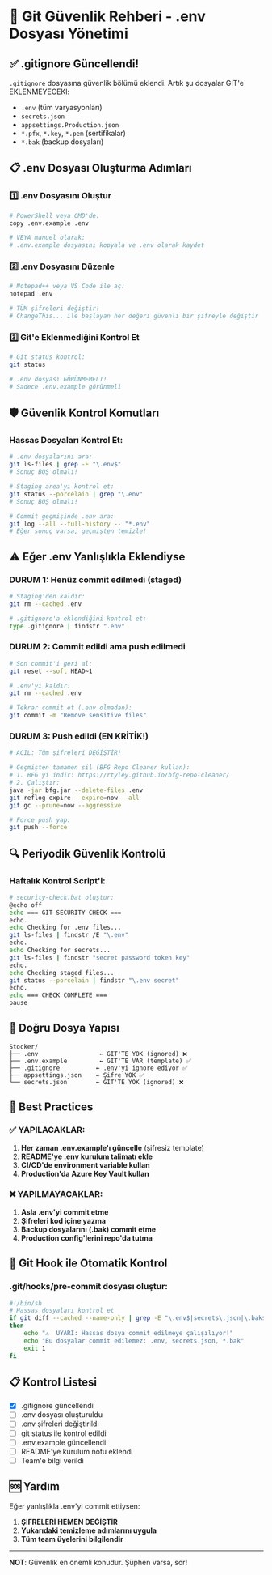 # 🔐 Git Güvenlik Rehberi - .env Dosyası Yönetimi

## ✅ .gitignore Güncellendi!

`.gitignore` dosyasına güvenlik bölümü eklendi. Artık şu dosyalar GİT'e EKLENMEYECEKl:

- `.env` (tüm varyasyonları)
- `secrets.json`
- `appsettings.Production.json`
- `*.pfx`, `*.key`, `*.pem` (sertifikalar)
- `*.bak` (backup dosyaları)

## 📋 .env Dosyası Oluşturma Adımları

### 1️⃣ .env Dosyasını Oluştur
```bash
# PowerShell veya CMD'de:
copy .env.example .env

# VEYA manuel olarak:
# .env.example dosyasını kopyala ve .env olarak kaydet
```

### 2️⃣ .env Dosyasını Düzenle
```bash
# Notepad++ veya VS Code ile aç:
notepad .env

# TÜM şifreleri değiştir!
# ChangeThis... ile başlayan her değeri güvenli bir şifreyle değiştir
```

### 3️⃣ Git'e Eklenmediğini Kontrol Et
```bash
# Git status kontrol:
git status

# .env dosyası GÖRÜNMEMELI!
# Sadece .env.example görünmeli
```

## 🛡️ Güvenlik Kontrol Komutları

### Hassas Dosyaları Kontrol Et:
```bash
# .env dosyalarını ara:
git ls-files | grep -E "\.env$"
# Sonuç BOŞ olmalı!

# Staging area'yı kontrol et:
git status --porcelain | grep "\.env"
# Sonuç BOŞ olmalı!

# Commit geçmişinde .env ara:
git log --all --full-history -- "*.env"
# Eğer sonuç varsa, geçmişten temizle!
```

## ⚠️ Eğer .env Yanlışlıkla Eklendiyse

### DURUM 1: Henüz commit edilmedi (staged)
```bash
# Staging'den kaldır:
git rm --cached .env

# .gitignore'a eklendiğini kontrol et:
type .gitignore | findstr ".env"
```

### DURUM 2: Commit edildi ama push edilmedi
```bash
# Son commit'i geri al:
git reset --soft HEAD~1

# .env'yi kaldır:
git rm --cached .env

# Tekrar commit et (.env olmadan):
git commit -m "Remove sensitive files"
```

### DURUM 3: Push edildi (EN KRİTİK!)
```bash
# ACIL: Tüm şifreleri DEĞİŞTİR!

# Geçmişten tamamen sil (BFG Repo Cleaner kullan):
# 1. BFG'yi indir: https://rtyley.github.io/bfg-repo-cleaner/
# 2. Çalıştır:
java -jar bfg.jar --delete-files .env
git reflog expire --expire=now --all
git gc --prune=now --aggressive

# Force push yap:
git push --force
```

## 🔍 Periyodik Güvenlik Kontrolü

### Haftalık Kontrol Script'i:
```bash
# security-check.bat oluştur:
@echo off
echo === GIT SECURITY CHECK ===
echo.
echo Checking for .env files...
git ls-files | findstr /E "\.env"
echo.
echo Checking for secrets...
git ls-files | findstr "secret password token key"
echo.
echo Checking staged files...
git status --porcelain | findstr "\.env secret"
echo.
echo === CHECK COMPLETE ===
pause
```

## 📁 Doğru Dosya Yapısı

```
Stocker/
├── .env                 ← GIT'TE YOK (ignored) ❌
├── .env.example         ← GIT'TE VAR (template) ✅
├── .gitignore          ← .env'yi ignore ediyor ✅
├── appsettings.json    ← Şifre YOK ✅
└── secrets.json        ← GIT'TE YOK (ignored) ❌
```

## 🚀 Best Practices

### ✅ YAPILACAKLAR:
1. **Her zaman .env.example'ı güncelle** (şifresiz template)
2. **README'ye .env kurulum talimatı ekle**
3. **CI/CD'de environment variable kullan**
4. **Production'da Azure Key Vault kullan**

### ❌ YAPILMAYACAKLAR:
1. **Asla .env'yi commit etme**
2. **Şifreleri kod içine yazma**
3. **Backup dosyalarını (.bak) commit etme**
4. **Production config'lerini repo'da tutma**

## 🔄 Git Hook ile Otomatik Kontrol

### .git/hooks/pre-commit dosyası oluştur:
```bash
#!/bin/sh
# Hassas dosyaları kontrol et
if git diff --cached --name-only | grep -E "\.env$|secrets\.json|\.bak$"
then
    echo "⚠️  UYARI: Hassas dosya commit edilmeye çalışılıyor!"
    echo "Bu dosyalar commit edilemez: .env, secrets.json, *.bak"
    exit 1
fi
```

## 📋 Kontrol Listesi

- [x] .gitignore güncellendi
- [ ] .env dosyası oluşturuldu
- [ ] .env şifreleri değiştirildi
- [ ] git status ile kontrol edildi
- [ ] .env.example güncellendi
- [ ] README'ye kurulum notu eklendi
- [ ] Team'e bilgi verildi

## 🆘 Yardım

Eğer yanlışlıkla .env'yi commit ettiysen:
1. **ŞİFRELERİ HEMEN DEĞİŞTİR**
2. **Yukarıdaki temizleme adımlarını uygula**
3. **Tüm team üyelerini bilgilendir**

---

**NOT**: Güvenlik en önemli konudur. Şüphen varsa, sor!